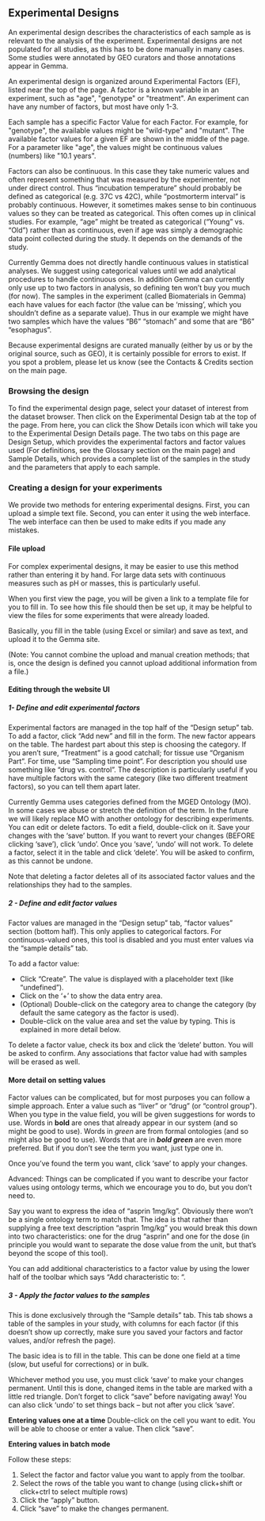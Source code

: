 ## Experimental Designs

An experimental design describes the characteristics of each sample as is relevant to the analysis of the experiment. Experimental designs are not populated for all studies, as this has to be done manually in many cases. Some studies were annotated by GEO curators and those annotations appear in Gemma.

An experimental design is organized around Experimental Factors (EF), listed near the top of the page. A factor is a known variable in an experiment, such as "age", "genotype" or "treatment". An experiment can have any number of factors, but most have only 1-3.

Each sample has a specific Factor Value for each Factor. For example, for "genotype", the available values might be "wild-type" and "mutant". The available factor values for a given EF are shown in the middle of the page. For a parameter like "age", the values might be continuous values (numbers) like "10.1 years".

Factors can also be continuous. In this case they take numeric values and often represent something that was measured by the experimenter, not under direct control. Thus “incubation temperature” should probably be defined as categorical (e.g. 37C vs 42C), while “postmorterm interval” is probably continuous. However, it sometimes makes sense to bin continuous values so they can be treated as categorical. This often comes up in clinical studies. For example, “age” might be treated as categorical (“Young” vs. “Old”) rather than as continuous, even if age was simply a demographic data point collected during the study. It depends on the demands of the study.

Currently Gemma does not directly handle continuous values in statistical analyses. We suggest using categorical values until we add analytical procedures to handle continuous ones. In addition Gemma can currently only use up to two factors in analysis, so defining ten won’t buy you much (for now).
The samples in the experiment (called Biomaterials in Gemma) each have values for each factor (the value can be ‘missing’, which you shouldn’t define as a separate value). Thus in our example we might have two samples which have the values “B6” “stomach” and some that are “B6” “esophagus”.

Because experimental designs are curated manually (either by us or by the original source, such as GEO), it is certainly possible for errors to exist. If you spot a problem, please let us know (see the Contacts & Credits section on the main page.

### Browsing the design
To find the experimental design page, select your dataset of interest from the dataset browser. Then click on the Experimental Design tab at the top of the page. From here, you can click the Show Details icon which will take you to the Experimental Design Details page. The two tabs on this page are Design Setup, which provides the experimental factors and factor values used (For definitions, see the Glossary section on the main page) and Sample Details, which provides a complete list of the samples in the study and the parameters that apply to each sample.

### Creating a design for your experiments

We provide two methods for entering experimental designs. First, you can upload a simple text file. Second, you can enter it using the web interface. The web interface can then be used to make edits if you made any mistakes.

#### File upload

For complex experimental designs, it may be easier to use this method rather than entering it by hand. For large data sets with continuous measures such as pH or masses, this is particularly useful.

When you first view the page, you will be given a link to a template file for you to fill in. To see how this file should then be set up, it may be helpful to view the files for some experiments that were already loaded.

Basically, you fill in the table (using Excel or similar) and save as text, and upload it to the Gemma site.

(Note: You cannot combine the upload and manual creation methods; that is, once the design is defined you cannot upload additional information from a file.)

#### Editing through the website UI

##### 1- Define and edit experimental factors
Experimental factors are managed in the top half of the “Design setup” tab. To add a factor, click “Add new” and fill in the form. The new factor appears on the table. The hardest part about this step is choosing the category. If you aren’t sure, “Treatment” is a good catchall; for tissue use “Organism Part”. For time, use “Sampling time point”. For description you should use something like “drug vs. control”. The description is particularly useful if you have multiple factors with the same category (like two different treatment factors), so you can tell them apart later.

Currently Gemma uses categories defined from the MGED Ontology (MO). In some cases we abuse or stretch the definition of the term. In the future we will likely replace MO with another ontology for describing experiments.
You can edit or delete factors. To edit a field, double-click on it. Save your changes with the ‘save’ button. If you want to revert your changes (BEFORE clicking ‘save’), click ‘undo’. Once you ‘save’, ‘undo’ will not work. To delete a factor, select it in the table and click ‘delete’. You will be asked to confirm, as this cannot be undone.

Note that deleting a factor deletes all of its associated factor values and the relationships they had to the samples.

##### 2 - Define and edit factor values
Factor values are managed in the “Design setup” tab, “factor values” section (bottom half). This only applies to categorical factors. For continuous-valued ones, this tool is disabled and you must enter values via the “sample details” tab.

To add a factor value:

- Click “Create”. The value is displayed with a placeholder text (like “undefined”).
- Click on the ‘+’ to show the data entry area.
- (Optional) Double-click on the category area to change the category (by default the same category as the factor is used).
- Double-click on the value area and set the value by typing. This is explained in more detail below.

To delete a factor value, check its box and click the ‘delete’ button. You will be asked to confirm. Any associations that factor value had with samples will be erased as well.

#### More detail on setting values

Factor values can be complicated, but for most purposes you can follow a simple approach. Enter a value such as “liver” or “drug” (or “control group”). When you type in the value field, you will be given suggestions for words to use. Words in **bold** are ones that already appear in our system (and so might be good to use). Words in _green_ are from formal ontologies (and so might also be good to use). Words that are in _**bold green**_ are even more preferred. But if you don’t see the term you want, just type one in.

Once you’ve found the term you want, click ‘save’ to apply your changes.

Advanced: Things can be complicated if you want to describe your factor values using ontology terms, which we encourage you to do, but you don’t need to.

Say you want to express the idea of “asprin 1mg/kg”. Obviously there won’t be a single ontology term to match that. The idea is that rather than supplying a free text description “asprin 1mg/kg” you would break this down into two characteristics: one for the drug “asprin” and one for the dose (in principle you would want to separate the dose value from the unit, but that’s beyond the scope of this tool).

You can add additional characteristics to a factor value by using the lower half of the toolbar which says “Add characteristic to: “.

##### 3 - Apply the factor values to the samples
This is done exclusively through the “Sample details” tab. This tab shows a table of the samples in your study, with columns for each factor (if this doesn’t show up correctly, make sure you saved your factors and factor values, and/or refresh the page).

The basic idea is to fill in the table. This can be done one field at a time (slow, but useful for corrections) or in bulk.

Whichever method you use, you must click ‘save’ to make your changes permanent. Until this is done, changed items in the table are marked with a little red triangle. Don’t forget to click “save” before navigating away! You can also click ‘undo’ to set things back – but not after you click ‘save’.

**Entering values one at a time**
Double-click on the cell you want to edit. You will be able to choose or enter a value. Then click “save”.

**Entering values in batch mode**

Follow these steps:
1. Select the factor and factor value you want to apply from the toolbar.
2. Select the rows of the table you want to change (using click+shift or click+ctrl to select multiple rows)
3. Click the “apply” button.
4. Click “save” to make the changes permanent.
